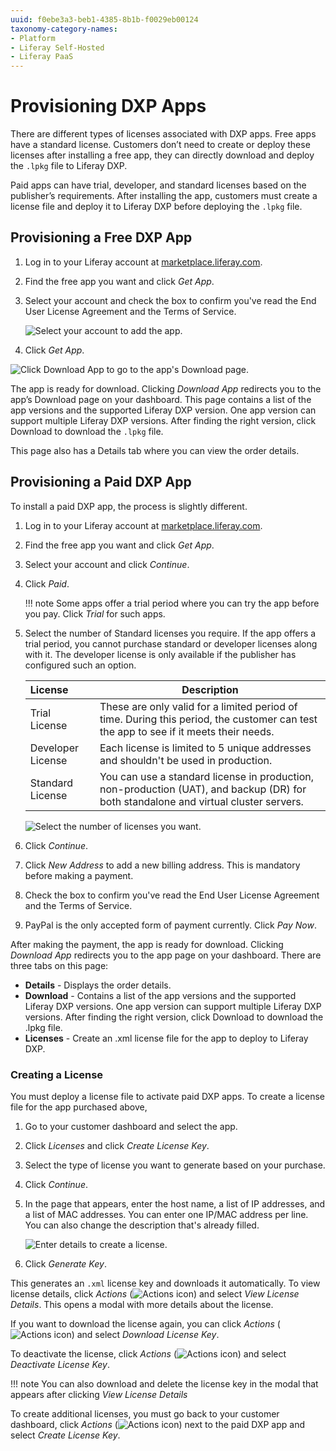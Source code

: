 ```yaml
---
uuid: f0ebe3a3-beb1-4385-8b1b-f0029eb00124
taxonomy-category-names:
- Platform
- Liferay Self-Hosted
- Liferay PaaS
---
```

# Provisioning DXP Apps

There are different types of licenses associated with DXP apps. Free apps have a standard license. Customers don’t need to create or deploy these licenses after installing a free app, they can directly download and deploy the `.lpkg` file to Liferay DXP.

Paid apps can have trial, developer, and standard licenses based on the publisher’s requirements. After installing the app, customers must create a license file and deploy it to Liferay DXP before deploying the `.lpkg` file.

## Provisioning a Free DXP App

1. Log in to your Liferay account at [marketplace.liferay.com](https://marketplace.liferay.com/).

1. Find the free app you want and click *Get App*.

1. Select your account and check the box to confirm you've read the End User License Agreement and the Terms of Service.

   ![Select your account to add the app.](./provisioning-dxp-apps/images/01.png)

1. Click *Get App*.

![Click Download App to go to the app's Download page.](./provisioning-dxp-apps/images/02.png)

The app is ready for download. Clicking *Download App* redirects you to the app’s Download page on your dashboard. This page contains a list of the app versions and the supported Liferay DXP version. One app version can support multiple Liferay DXP versions. After finding the right version, click Download to download the `.lpkg` file.

This page also has a Details tab where you can view the order details.

## Provisioning a Paid DXP App

To install a paid DXP app, the process is slightly different.

1. Log in to your Liferay account at [marketplace.liferay.com](https://marketplace.liferay.com/).

1. Find the free app you want and click *Get App*.

1. Select your account and click *Continue*.

1. Click *Paid*.

   !!! note
       Some apps offer a trial period where you can try the app before you pay. Click *Trial* for such apps.

1. Select the number of Standard licenses you require. If the app offers a trial period, you cannot purchase standard or developer licenses along with it. The developer license is only available if the publisher has configured such an option.

   | License           | Description                                                                                                                          |
   | :---------------- | ------------------------------------------------------------------------------------------------------------------------------------ |
   | Trial License     | These are only valid for a limited period of time. During this period, the customer can test the app to see if it meets their needs. |
   | Developer License | Each license is limited to 5 unique addresses and shouldn't be used in production.                                                   |
   | Standard License  | You can use a standard license in production, non-production (UAT), and backup (DR) for both standalone and virtual cluster servers. |

   ![Select the number of licenses you want.](./provisioning-dxp-apps/images/03.png)

1. Click *Continue*.

1. Click *New Address* to add a new billing address. This is mandatory before making a payment.

1. Check the box to confirm you've read the End User License Agreement and the Terms of Service.

1. PayPal is the only accepted form of payment currently. Click *Pay Now*.

After making the payment, the app is ready for download. Clicking *Download App* redirects you to the app page on your dashboard. There are three tabs on this page:

* **Details** - Displays the order details.
* **Download** - Contains a list of the app versions and the supported Liferay DXP versions. One app version can support multiple Liferay DXP versions. After finding the right version, click Download to download the .lpkg file. 
* **Licenses** - Create an .xml license file for the app to deploy to Liferay DXP.

### Creating a License

You must deploy a license file to activate paid DXP apps. To create a license file for the app purchased above,

1. Go to your customer dashboard and select the app.

1. Click *Licenses* and click *Create License Key*.

1. Select the type of license you want to generate based on your purchase.

1. Click *Continue*.

1. In the page that appears, enter the host name, a list of IP addresses, and a list of MAC addresses. You can enter one IP/MAC address per line. You can also change the description that's already filled.

   ![Enter details to create a license.](./provisioning-dxp-apps/images/03.png)

1. Click *Generate Key*.

This generates an `.xml` license key and downloads it automatically. To view license details, click *Actions* (![Actions icon](../../images/icon-actions.png)) and select *View License Details*. This opens a modal with more details about the license.

If you want to download the license again, you can click *Actions* (![Actions icon](../../images/icon-actions.png)) and select *Download License Key*.

To deactivate the license, click *Actions* (![Actions icon](../../images/icon-actions.png)) and select *Deactivate License Key*.

!!! note
    You can also download and delete the license key in the modal that appears after clicking *View License Details*

To create additional licenses, you must go back to your customer dashboard, click *Actions* (![Actions icon](../../images/icon-actions.png)) next to the paid DXP app and select *Create License Key*.